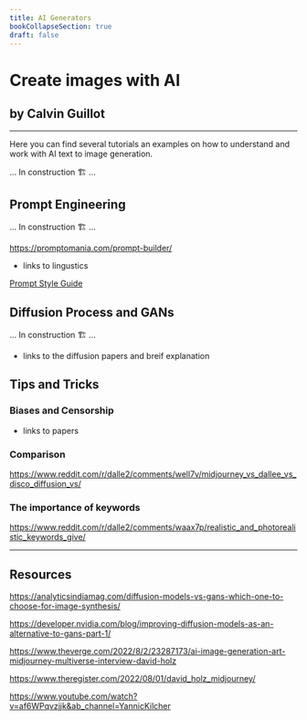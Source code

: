 ```yaml
---
title: AI Generators
bookCollapseSection: true
draft: false
---
```


# Create images with AI

## by Calvin Guillot

---

Here you can find several tutorials an examples on how to understand and work with AI text to image generation.

... In construction 🏗️ ...

## Prompt Engineering

... In construction 🏗️ ...

https://promptomania.com/prompt-builder/

- links to lingustics

[Prompt Style Guide](https://matthewmcateer.me/blog/clip-prompt-engineering/)

## Diffusion Process and GANs

... In construction 🏗️ ...

- links to the diffusion papers and breif explanation

## Tips and Tricks

<!-- {{< hint danger >}}
{{</ hint >}}

{{< hint info >}}
{{</ hint >}} -->

### Biases and Censorship

- links to papers

### Comparison

https://www.reddit.com/r/dalle2/comments/well7v/midjourney_vs_dallee_vs_disco_diffusion_vs/

### The importance of keywords

https://www.reddit.com/r/dalle2/comments/waax7p/realistic_and_photorealistic_keywords_give/

---

## Resources

https://analyticsindiamag.com/diffusion-models-vs-gans-which-one-to-choose-for-image-synthesis/

https://developer.nvidia.com/blog/improving-diffusion-models-as-an-alternative-to-gans-part-1/

https://www.theverge.com/2022/8/2/23287173/ai-image-generation-art-midjourney-multiverse-interview-david-holz

https://www.theregister.com/2022/08/01/david_holz_midjourney/

https://www.youtube.com/watch?v=af6WPqvzjjk&ab_channel=YannicKilcher
